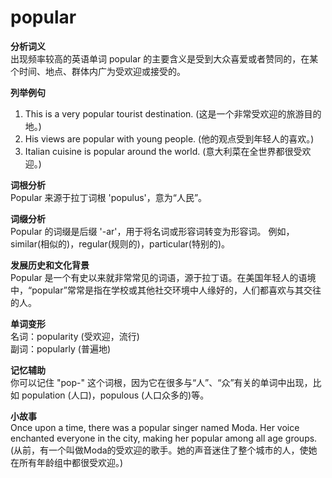 # popular

**分析词义**  
出现频率较高的英语单词 popular 的主要含义是受到大众喜爱或者赞同的，在某个时间、地点、群体内广为受欢迎或接受的。

  

**列举例句**

  

1.  This is a very popular tourist destination. (这是一个非常受欢迎的旅游目的地。)
2.  His views are popular with young people. (他的观点受到年轻人的喜欢。)
3.  Italian cuisine is popular around the world. (意大利菜在全世界都很受欢迎。)

  

**词根分析**  
Popular 来源于拉丁词根 'populus'，意为“人民”。

  

**词缀分析**  
Popular 的词缀是后缀 '-ar'，用于将名词或形容词转变为形容词。 例如，similar(相似的)，regular(规则的)，particular(特别的)。

  

**发展历史和文化背景**  
Popular 是一个有史以来就非常常见的词语，源于拉丁语。在美国年轻人的语境中，“popular”常常是指在学校或其他社交环境中人缘好的，人们都喜欢与其交往的人。

  

**单词变形**  
名词：popularity (受欢迎，流行)  
副词：popularly (普遍地)

  

**记忆辅助**  
你可以记住 "pop-" 这个词根，因为它在很多与“人”、“众”有关的单词中出现，比如 population (人口)，populous (人口众多的)等。

  

**小故事**  
Once upon a time, there was a popular singer named Moda. Her voice enchanted everyone in the city, making her popular among all age groups. (从前，有一个叫做Moda的受欢迎的歌手。她的声音迷住了整个城市的人，使她在所有年龄组中都很受欢迎。)

